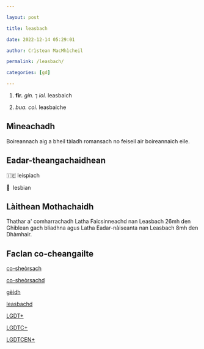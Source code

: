 ```yaml
---

layout: post

title: leasbach

date: 2022-12-14 05:29:01

author: Crìstean MacMhìcheil

permalink: /leasbach/

categories: [gd]

---
```


1. **fir.** _gin._ ⁊ _iol._ leasbaich

2. _bua._ _coi._ leasbaiche

## Mìneachadh

Boireannach aig a bheil tàladh romansach no feiseil air boireannaich eile.

## Eadar-theangachaidhean

&#x1f1ee;&#x1f1ea; leispiach

&#x1f3f4;&#xe0067;&#xe0062;&#xe0065;&#xe006e;&#xe0067;&#xe007f;  lesbian

## Làithean Mothachaidh

Thathar a' comharrachadh Latha Faicsinneachd nan Leasbach 26mh den Ghiblean gach bliadhna agus Latha Eadar-nàiseanta nan Leasbach 8mh den Dhàmhair.

## Faclan co-cheangailte

[co-sheòrsach](https://faclair.lgbt/co-sheorsach/)

[co-sheòrsachd](https://faclair.lgbt/co-sheorsachd/)

[gèidh](https://faclair.lgbt/geidh/)

[leasbachd](https://faclair.lgbt/leasbachd/)

[LGDT+](https://faclair.lgbt/lgdt/)

[LGDTC+](https://faclair.lgbt/lgdtc/)

[LGDTCEN+](https://faclair.lgbt/lgdtcen/)
